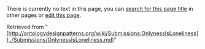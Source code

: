 There is currently no text in this page, you can [search for this page title](http://ontologydesignpatterns.org/wiki/Special:Search/OnlynessIsLoneliness "Special:Search/OnlynessIsLoneliness") in other pages or [edit this page](http://ontologydesignpatterns.org/wiki/index.php?title=Submissions:OnlynessIsLoneliness&action=edit "http://ontologydesignpatterns.org/wiki/index.php?title=Submissions:OnlynessIsLoneliness&action=edit").






Retrieved from "[http://ontologydesignpatterns.org/wiki/Submissions:OnlynessIsLoneliness](../Submissions/OnlynessIsLoneliness.md)"